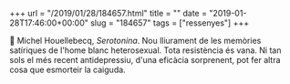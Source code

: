 +++
url = "/2019/01/28/184657.html"
title = ""
date = "2019-01-28T17:46:00+00:00"
slug = "184657"
tags = ["ressenyes"]
+++

📖 Michel Houellebecq, *Serotonina*. Nou lliurament de les memòries satíriques de l'home blanc heterosexual. Tota resistència és vana. Ni tan sols el més recent antidepressiu, d'una eficàcia sorprenent, pot fer altra cosa que esmorteir la caiguda.

